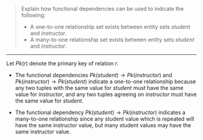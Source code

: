 > Explain how functional dependencies can be used to indicate the following: 
> * A one-to-one relationship set exists between entity sets _student_ and _instructor_. 
> * A many-to-one relationship set exists between entity sets _student_ and _instructor_. 


--------------------------------

Let $Pk(r)$ denote the primary key of relation $r$.

* The functional dependencies $Pk(student) \rightarrow Pk(instructor)$ and 
$Pk(instructor) \rightarrow Pk(student)$ indicate a one-to-one relationship
because any two tuples with the same value for _student_ must have the same
value for _instructor_, and any two tuples agreeing on _instructor_ must have 
the same value for _student_. 

* The functional dependency $Pk(student) \rightarrow Pk(instructor)$ indicates a 
many-to-one relationship since any student value which is repeated will have the 
same instructor value, but many student values may have the same instructor value. 
